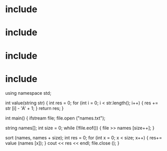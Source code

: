 # include <iostream>
# include <fstream>
# include <algorithm>
# include <string>
using namespace std;

int value(string str)
{
  int res = 0;
  for (int i = 0; i < str.length(); i++)
  {
      res += str [i] - 'A' + 1;
   }
   return res;
 }

int main()
{
  ifstream file;
  file.open ("names.txt");
  
  string names[];
  int size = 0;
  while (!file.eof()) {
    file >> names [size++];
  }
  
  sort (names, names + size);
  int res = 0;
  for (int x = 0; x < size; x++)
  { 
    res+= value (names [x]);
  }
  cout << res << endl; 
  file.close ();
}
